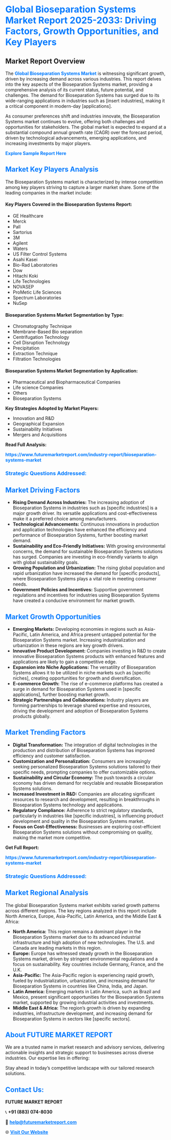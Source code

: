 <h1 style="color: #007BFF;">Global Bioseparation Systems Market Report 2025-2033: Driving Factors, Growth Opportunities, and Key Players</h1>

<section id="overview">
<h2>Market Report Overview</h2>
<p>The <a href="https://www.futuremarketreport.com/industry-report/bioseparation-systems-market" style="color: #007BFF; text-decoration: none;"><strong>Global Bioseparation Systems Market</strong></a> is witnessing significant growth, driven by increasing demand across various industries. This report delves into the key aspects of the Bioseparation Systems market, providing a comprehensive analysis of its current status, future potential, and challenges. The demand for Bioseparation Systems has surged due to its wide-ranging applications in industries such as [insert industries], making it a critical component in modern-day [applications].</p>
<p>As consumer preferences shift and industries innovate, the Bioseparation Systems market continues to evolve, offering both challenges and opportunities for stakeholders. The global market is expected to expand at a substantial compound annual growth rate (CAGR) over the forecast period, driven by technological advancements, emerging applications, and increasing investments by major players.</p>
</section>

<section id="overview">
<p><a href="https://www.futuremarketreport.com/request-sample/reportId=116452" style="color: #007BFF; text-decoration: none;"><strong>Explore Sample Report Here</strong></a></p>
</section>

<section id="key-players">
<h2 style="color: #007BFF;">Market Key Players Analysis</h2>
<p>The Bioseparation Systems market is characterized by intense competition among key players striving to capture a larger market share. Some of the leading companies in the market include:</p>
<h4>Key Players Covered in the Bioseparation Systems Report:</h4>
<ul><li>GE Healthcare</li><li>Merck</li><li>Pall</li><li>Sartorius</li><li>3M</li><li>Agilent</li><li>Waters</li><li>US Filter Control Systems</li><li>Asahi Kasei</li><li>Bio-Rad Laboratories</li><li>Dow</li><li>Hitachi Koki</li><li>Life Technologies</li><li>NOVASEP</li><li>ProMetic Life Sciences</li><li>Spectrum Laboratories</li><li>NuSep</li></ul>
<h4>Bioseparation Systems Market Segmentation by Type:</h4>
<ul><li>Chromatography Technique</li><li>Membrane-Based Bio separation</li><li>Centrifugation Technology</li><li>Cell Disruption Technology</li><li>Precipitation</li><li>Extraction Technique</li><li>Filtration Technologies</li></ul>

<h4>Bioseparation Systems Market Segmentation by Application:</h4>
<ul><li>Pharmaceutical and Biopharmaceutical Companies</li><li>Life science Companies</li><li>Others</li><li>Bioseparation Systems</li></ul>
<p><strong>Key Strategies Adopted by Market Players:</strong></p>
<ul>
<li>Innovation and R&D</li>
<li>Geographical Expansion</li>
<li>Sustainability Initiatives</li>
<li>Mergers and Acquisitions</li>
</ul>
</section>

<section>
<p><strong>Read Full Analysis: </strong></p><a href="https://www.futuremarketreport.com/industry-report/bioseparation-systems-market" style="color: #007BFF; text-decoration: none;"><strong>https://www.futuremarketreport.com/industry-report/bioseparation-systems-market</strong></a>
<h3 style="color: #007BFF;">Strategic Questions Addressed:</h3>
</section>

<section id="driving-factors">
<h2 style="color: #007BFF;">Market Driving Factors</h2>
<ul>
<li><strong>Rising Demand Across Industries:</strong> The increasing adoption of Bioseparation Systems in industries such as [specific industries] is a major growth driver. Its versatile applications and cost-effectiveness make it a preferred choice among manufacturers.</li>
<li><strong>Technological Advancements:</strong> Continuous innovations in production and application technologies have enhanced the efficiency and performance of Bioseparation Systems, further boosting market demand.</li>
<li><strong>Sustainability and Eco-Friendly Initiatives:</strong> With growing environmental concerns, the demand for sustainable Bioseparation Systems solutions has surged. Companies are investing in eco-friendly variants to align with global sustainability goals.</li>
<li><strong>Growing Population and Urbanization:</strong> The rising global population and rapid urbanization have increased the demand for [specific products], where Bioseparation Systems plays a vital role in meeting consumer needs.</li>
<li><strong>Government Policies and Incentives:</strong> Supportive government regulations and incentives for industries using Bioseparation Systems have created a conducive environment for market growth.</li>
</ul>
</section>

<section id="growth-opportunities">
<h2 style="color: #007BFF;">Market Growth Opportunities</h2>
<ul>
<li><strong>Emerging Markets:</strong> Developing economies in regions such as Asia-Pacific, Latin America, and Africa present untapped potential for the Bioseparation Systems market. Increasing industrialization and urbanization in these regions are key growth drivers.</li>
<li><strong>Innovative Product Development:</strong> Companies investing in R&D to create innovative Bioseparation Systems products with enhanced features and applications are likely to gain a competitive edge.</li>
<li><strong>Expansion into Niche Applications:</strong> The versatility of Bioseparation Systems allows it to be utilized in niche markets such as [specific niches], creating opportunities for growth and diversification.</li>
<li><strong>E-commerce Growth:</strong> The rise of e-commerce platforms has created a surge in demand for Bioseparation Systems used in [specific applications], further boosting market growth.</li>
<li><strong>Strategic Partnerships and Collaborations:</strong> Industry players are forming partnerships to leverage shared expertise and resources, driving the development and adoption of Bioseparation Systems products globally.</li>
</ul>
</section>

<section id="trending-factors">
<h2 style="color: #007BFF;">Market Trending Factors</h2>
<ul>
<li><strong>Digital Transformation:</strong> The integration of digital technologies in the production and distribution of Bioseparation Systems has improved efficiency and customer satisfaction.</li>
<li><strong>Customization and Personalization:</strong> Consumers are increasingly seeking personalized Bioseparation Systems solutions tailored to their specific needs, prompting companies to offer customizable options.</li>
<li><strong>Sustainability and Circular Economy:</strong> The push towards a circular economy has driven demand for recyclable and reusable Bioseparation Systems solutions.</li>
<li><strong>Increased Investment in R&D:</strong> Companies are allocating significant resources to research and development, resulting in breakthroughs in Bioseparation Systems technology and applications.</li>
<li><strong>Regulatory Compliance:</strong> Adherence to strict regulatory standards, particularly in industries like [specific industries], is influencing product development and quality in the Bioseparation Systems market.</li>
<li><strong>Focus on Cost-Effectiveness:</strong> Businesses are exploring cost-efficient Bioseparation Systems solutions without compromising on quality, making the market more competitive.</li>
</ul>
</section>

<section>
<p><strong>Get Full Report: </strong></p><a href="https://www.futuremarketreport.com/industry-report/bioseparation-systems-market" style="color: #007BFF; text-decoration: none;"><strong>https://www.futuremarketreport.com/industry-report/bioseparation-systems-market</strong></a>
<h3 style="color: #007BFF;">Strategic Questions Addressed:</h3>
</section>


<section id="regional-analysis">
<h2 style="color: #007BFF;">Market Regional Analysis</h2>
<p>The global Bioseparation Systems market exhibits varied growth patterns across different regions. The key regions analyzed in this report include North America, Europe, Asia-Pacific, Latin America, and the Middle East & Africa:</p>
<ul>
<li><strong>North America:</strong> This region remains a dominant player in the Bioseparation Systems market due to its advanced industrial infrastructure and high adoption of new technologies. The U.S. and Canada are leading markets in this region.</li>
<li><strong>Europe:</strong> Europe has witnessed steady growth in the Bioseparation Systems market, driven by stringent environmental regulations and a focus on sustainability. Key countries include Germany, France, and the U.K.</li>
<li><strong>Asia-Pacific:</strong> The Asia-Pacific region is experiencing rapid growth, fueled by industrialization, urbanization, and increasing demand for Bioseparation Systems in countries like China, India, and Japan.</li>
<li><strong>Latin America:</strong> Emerging markets in Latin America, such as Brazil and Mexico, present significant opportunities for the Bioseparation Systems market, supported by growing industrial activities and investments.</li>
<li><strong>Middle East & Africa:</strong> The region’s growth is driven by expanding industries, infrastructure development, and increasing demand for Bioseparation Systems in sectors like [specific sectors].</li>
</ul>
</section>

<footer>
<h2 style="color: #007BFF;">About FUTURE MARKET REPORT</h2>
<p>We are a trusted name in market research and advisory services, delivering actionable insights and strategic support to businesses across diverse industries. Our expertise lies in offering:</p>

<p>Stay ahead in today’s competitive landscape with our tailored research solutions.</p>

<h2 style="color: #007BFF;">Contact Us:</h2>
<p><strong>FUTURE MARKET REPORT</strong></p>
<p>📞 <strong>+91 (883) 074-8030</strong></p>
<p>📧 <strong><a href="mailto:help@futuremarketreport.com" style="color: #007BFF;">help@futuremarketreport.com</a></strong></p>
<p>🌐 <strong><a href="https://www.futuremarketreport.com/" style="color: #007BFF;">Visit Our Website</a></strong></p>
</footer>